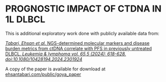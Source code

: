 # PROGNOSTIC IMPACT OF CTDNA IN 1L DLBCL 


This is additional exploratory work done with publicly available data from:



[_Tabari, Ehsan et al._ NGS-determined molecular markers and disease burden metrics from ctDNA correlate with PFS in previously untreated DLBCL. _Leukemia & lymphoma vol. 65,5 (2024): 618-628. doi:10.1080/10428194.2024.2301924_](https://doi.org/10.1080/10428194.2024.2301924)


A copy of the paper is available for download at [ehsantabari.com/public/goya_paper](https://ehsantabari.com/public/goya_paper)
